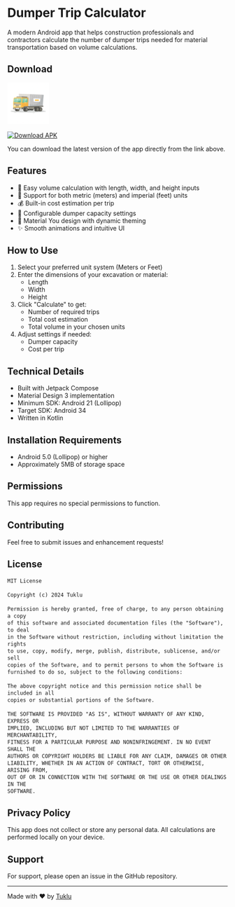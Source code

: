 # Dumper Trip Calculator

A modern Android app that helps construction professionals and contractors calculate the number of dumper trips needed for material transportation based on volume calculations.

## Download

<div align="left">
<img src="https://github.com/tuklu/DumperTripCalculator/blob/main/app/src/main/res/mipmap-xxhdpi/ic_launcher.png" alt="Dumper Trip Calculator Logo" width="95" height="95"/>
</div>

[![Download APK](https://img.shields.io/badge/Download-APK-green.svg)](https://github.com/tuklu/DumperTripCalculator/blob/main/app/release/app-release.apk?raw=true)

You can download the latest version of the app directly from the link above.

## Features

- 📏 Easy volume calculation with length, width, and height inputs
- 🔄 Support for both metric (meters) and imperial (feet) units
- 💰 Built-in cost estimation per trip
- 🚛 Configurable dumper capacity settings
- 🎨 Material You design with dynamic theming
- ✨ Smooth animations and intuitive UI

## How to Use

1. Select your preferred unit system (Meters or Feet)
2. Enter the dimensions of your excavation or material:
   - Length
   - Width
   - Height
3. Click "Calculate" to get:
   - Number of required trips
   - Total cost estimation
   - Total volume in your chosen units
4. Adjust settings if needed:
   - Dumper capacity
   - Cost per trip

## Technical Details

- Built with Jetpack Compose
- Material Design 3 implementation
- Minimum SDK: Android 21 (Lollipop)
- Target SDK: Android 34
- Written in Kotlin

## Installation Requirements

- Android 5.0 (Lollipop) or higher
- Approximately 5MB of storage space

## Permissions

This app requires no special permissions to function.

## Contributing

Feel free to submit issues and enhancement requests!

## License

```
MIT License

Copyright (c) 2024 Tuklu

Permission is hereby granted, free of charge, to any person obtaining a copy
of this software and associated documentation files (the "Software"), to deal
in the Software without restriction, including without limitation the rights
to use, copy, modify, merge, publish, distribute, sublicense, and/or sell
copies of the Software, and to permit persons to whom the Software is
furnished to do so, subject to the following conditions:

The above copyright notice and this permission notice shall be included in all
copies or substantial portions of the Software.

THE SOFTWARE IS PROVIDED "AS IS", WITHOUT WARRANTY OF ANY KIND, EXPRESS OR
IMPLIED, INCLUDING BUT NOT LIMITED TO THE WARRANTIES OF MERCHANTABILITY,
FITNESS FOR A PARTICULAR PURPOSE AND NONINFRINGEMENT. IN NO EVENT SHALL THE
AUTHORS OR COPYRIGHT HOLDERS BE LIABLE FOR ANY CLAIM, DAMAGES OR OTHER
LIABILITY, WHETHER IN AN ACTION OF CONTRACT, TORT OR OTHERWISE, ARISING FROM,
OUT OF OR IN CONNECTION WITH THE SOFTWARE OR THE USE OR OTHER DEALINGS IN THE
SOFTWARE.
```

## Privacy Policy

This app does not collect or store any personal data. All calculations are performed locally on your device.

## Support

For support, please open an issue in the GitHub repository.

---

Made with ❤️ by [Tuklu](https://github.com/tuklu)
